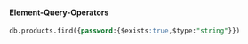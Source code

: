 #### Element-Query-Operators
```sql 
db.products.find({password:{$exists:true,$type:"string"}})
```

